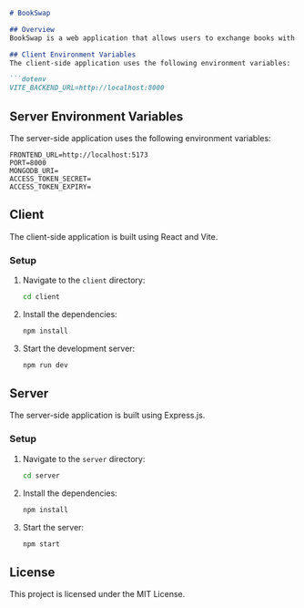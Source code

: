 ```markdown
# BookSwap

## Overview
BookSwap is a web application that allows users to exchange books with each other. The application consists of a client-side built with React and a server-side built with Express.js.

## Client Environment Variables
The client-side application uses the following environment variables:

```dotenv
VITE_BACKEND_URL=http://localhost:8000
```

## Server Environment Variables
The server-side application uses the following environment variables:

```dotenv
FRONTEND_URL=http://localhost:5173
PORT=8000
MONGODB_URI=
ACCESS_TOKEN_SECRET=
ACCESS_TOKEN_EXPIRY=
```

## Client
The client-side application is built using React and Vite.

### Setup
1. Navigate to the `client` directory:
   ```sh
   cd client
   ```
2. Install the dependencies:
   ```sh
   npm install
   ```
3. Start the development server:
   ```sh
   npm run dev
   ```

## Server
The server-side application is built using Express.js.

### Setup
1. Navigate to the `server` directory:
   ```sh
   cd server
   ```
2. Install the dependencies:
   ```sh
   npm install
   ```
3. Start the server:
   ```sh
   npm start
   ```

## License
This project is licensed under the MIT License.
```